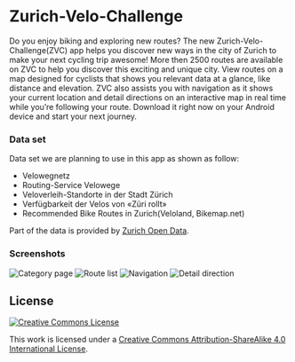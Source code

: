 # Zurich-Velo-Challenge

Do you enjoy biking and exploring new routes? The new Zurich-Velo-Challenge(ZVC) app helps you discover new ways in the city of Zurich to make your next cycling trip awesome! More then 2500 routes are available on ZVC to help you discover this exciting and unique city. View routes on a map designed for cyclists that shows you relevant data at a glance, like distance and elevation. ZVC also assists you with navigation as it shows your current location and detail directions on an interactive map in real time while you’re following your route. Download it right now on your Android device and start your next journey.

### Data set
Data set we are planning to use in this app as shown as follow:
* Velowegnetz
* Routing-Service Velowege
* Veloverleih-Standorte in der Stadt Zürich
* Verfügbarkeit der Velos von «Züri rollt»
* Recommended Bike Routes in Zurich(Veloland, Bikemap.net)

Part of the data is provided by [Zurich Open Data](https://data.stadt-zuerich.ch/).

### Screenshots


![Category page](https://www.dropbox.com/s/ijxue39eh40d3pl/category_page.png?dl=0)
![Route list](https://www.dropbox.com/s/6f1nj9k8z0lwa56/route_list.png?dl=0)
![Navigation](https://www.dropbox.com/s/zqbo84wfipmuc9f/navigation.png?dl=0)
![Detail direction](https://www.dropbox.com/s/0recix96ftoavgl/navigation_detail.png?dl=0)


## License

[![Creative Commons License](https://i.creativecommons.org/l/by-sa/4.0/88x31.png)](http://creativecommons.org/licenses/by-sa/4.0/)

This work is licensed under a [Creative Commons Attribution-ShareAlike 4.0 International License](http://creativecommons.org/licenses/by-sa/4.0/).
